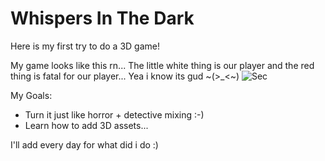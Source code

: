 # Whispers In The Dark  

Here is my first try to do a 3D game!

My game looks like this rn... The little white thing is our player and the red thing is fatal for our player... Yea i know its gud ~(>_<~)
![Sec](https://github.com/dedasame/Whispers-In-The-Dark/assets/106378288/520f6c33-26dc-4019-9847-bdf7ed934aa4)

My Goals:
- Turn it just like horror + detective mixing :-)
- Learn how to add 3D assets...

I'll add every day for what did i do :)
